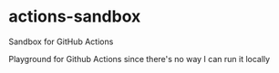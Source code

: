 # actions-sandbox
Sandbox for GitHub Actions

Playground for Github Actions since there's no way I can run it locally  
